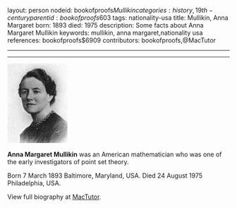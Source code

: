 layout: person
nodeid: bookofproofs$Mullikin
categories: history,19th-century
parentid: bookofproofs$603
tags: nationality-usa
title: Mullikin, Anna Margaret
born: 1893
died: 1975
description: Some facts about Anna Margaret Mullikin
keywords: mullikin, anna margaret,nationality usa
references: bookofproofs$6909
contributors: bookofproofs,@MacTutor

---


---

![Mullikin.jpg](https://github.com/bookofproofs/bookofproofs.github.io/blob/main/_sources/_assets/images/portraits/Mullikin.jpg?raw=true)

**Anna Margaret Mullikin** was an American mathematician who was one of the early investigators of point set theory.

Born 7 March 1893 Baltimore, Maryland, USA. Died 24 August 1975 Philadelphia, USA.


View full biography at [MacTutor](https://mathshistory.st-andrews.ac.uk/Biographies/Mullikin/).
